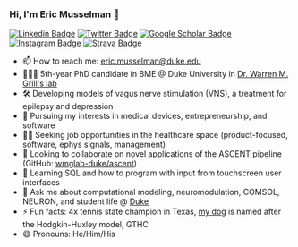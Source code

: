 ### Hi, I'm Eric Musselman 👋

[![Linkedin Badge](https://img.shields.io/static/v1?style=for-the-badge&message=LinkedIn&color=0A66C2&logo=LinkedIn&logoColor=FFFFFF&label=)](https://linkedin.com/in/ericmusselman)
[![Twitter Badge](https://img.shields.io/static/v1?style=for-the-badge&message=Twitter&color=1DA1F2&logo=Twitter&logoColor=FFFFFF&label=)](https://twitter.com/ericmuss_duke)
[![Google Scholar Badge](https://img.shields.io/static/v1?style=for-the-badge&message=Google+Scholar&color=4285F4&logo=Google+Scholar&logoColor=FFFFFF&label=)](https://scholar.google.com/citations?user=JMv76VYAAAAJ&hl=en&oi=sra)
[![Instagram Badge](https://img.shields.io/static/v1?style=for-the-badge&message=Instagram&color=E4405F&logo=Instagram&logoColor=FFFFFF&label=)](https://instagram.com/ericmuss/)
[![Strava Badge](https://img.shields.io/static/v1?style=for-the-badge&message=Strava&color=FC4C02&logo=Strava&logoColor=FFFFFF&label=)](https://www.strava.com/athletes/25254356)

<!--
https://raw.githubusercontent.com/progfay/shields-with-icon/master/README.md
-->

- 📫 How to reach me: eric.musselman@duke.edu
- 👨🏻‍🎓 5th-year PhD candidate in BME @ Duke University in [Dr. Warren M. Grill's lab](https://grill-lab.pratt.duke.edu/)
- 🛠 Developing models of vagus nerve stimulation (VNS), a treatment for epilepsy and depression
- 💼 Pursuing my interests in medical devices, entrepreneurship, and software
- 🕵️‍♂️ Seeking job opportunities in the healthcare space (product-focused, software, ephys signals, management)
- 🤝 Looking to collaborate on novel applications of the ASCENT pipeline (GitHub: [wmglab-duke/ascent](https://github.com/wmglab-duke/ascent))
- 🌱 Learning SQL and how to program with input from touchscreen user interfaces
- 💬 Ask me about computational modeling, neuromodulation, COMSOL, NEURON, and student life @ [Duke](https://bme.duke.edu/)
- ⚡ Fun facts: 4x tennis state champion in Texas, [my dog](https://www.instagram.com/huxmuss/) is named after the Hodgkin-Huxley model, GTHC
- 😄 Pronouns: He/Him/His
